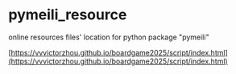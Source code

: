 # pymeili_resource
online resources files' location for python package "pymeili"

[https://vvvictorzhou.github.io/boardgame2025/script/index.html](https://vvvictorzhou.github.io/boardgame2025/script/index.html)

